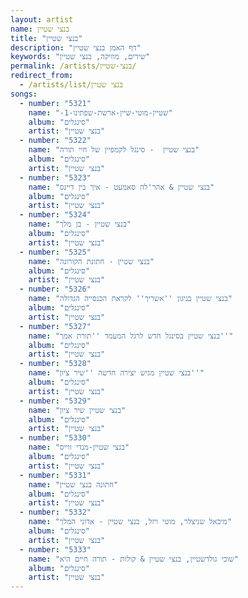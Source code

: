 ```yaml
---
layout: artist
name: בנצי שטיין
title: "בנצי שטיין"
description: "דף האמן בנצי שטיין"
keywords: "שירים, מוזיקה, בנצי שטיין"
permalink: /artists/בנצי-שטיין/
redirect_from:
  - /artists/list/בנצי שטיין
songs:
  - number: "5321"
    name: "-שטיין-מוטי-שיין-ארשת-שפתינו-1"
    album: "סינגלים"
    artist: "בנצי שטיין"
  - number: "5322"
    name: "בנצי שטיין  - סינגל לקמפיין של חיי תורה"
    album: "סינגלים"
    artist: "בנצי שטיין"
  - number: "5323"
    name: "בנצי שטיין & אהר'לה סאמעט - איך בין דיינס"
    album: "סינגלים"
    artist: "בנצי שטיין"
  - number: "5324"
    name: "בנצי שטיין - בן מלך"
    album: "סינגלים"
    artist: "בנצי שטיין"
  - number: "5325"
    name: "בנצי שטיין - חתונת הקורונה"
    album: "סינגלים"
    artist: "בנצי שטיין"
  - number: "5326"
    name: "בנצי שטיין בניגון ''אשריך'' לקראת הכנסייה הגדולה"
    album: "סינגלים"
    artist: "בנצי שטיין"
  - number: "5327"
    name: "בנצי שטיין בסינגל חדש לרגל המעמד ''תורת אמך''"
    album: "סינגלים"
    artist: "בנצי שטיין"
  - number: "5328"
    name: "בנצי שטיין מגיש יצירה חדשה ''שיר ציון''"
    album: "סינגלים"
    artist: "בנצי שטיין"
  - number: "5329"
    name: "בנצי שטיין שיר ציון"
    album: "סינגלים"
    artist: "בנצי שטיין"
  - number: "5330"
    name: "בנצי שטיין-מנדי ווייס"
    album: "סינגלים"
    artist: "בנצי שטיין"
  - number: "5331"
    name: "חתונה בנצי שטיין"
    album: "סינגלים"
    artist: "בנצי שטיין"
  - number: "5332"
    name: "מיכאל שניצלר, מוטי ויזל, בנצי שטיין - אדוני המלך"
    album: "סינגלים"
    artist: "בנצי שטיין"
  - number: "5333"
    name: "שוכי גולדשטיין, בנצי שטיין & קולות - תורה חיים היא"
    album: "סינגלים"
    artist: "בנצי שטיין"
---
```

